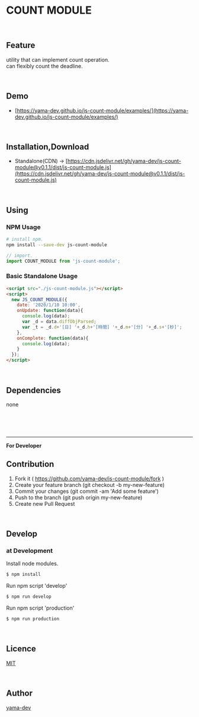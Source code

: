 # COUNT MODULE

<br>

## Feature
utility that can implement count operation.  
can flexibly count the deadline.


<br>

## Demo

- [https://yama-dev.github.io/js-count-module/examples/](https://yama-dev.github.io/js-count-module/examples/)

<br>

## Installation,Download

- Standalone(CDN) -> [https://cdn.jsdelivr.net/gh/yama-dev/js-count-module@v0.1.1/dist/js-count-module.js](https://cdn.jsdelivr.net/gh/yama-dev/js-count-module@v0.1.1/dist/js-count-module.js)

<br>

## Using

### NPM Usage

``` bash
# install npm.
npm install --save-dev js-count-module
```

``` javascript
// import.
import COUNT_MODULE from 'js-count-module';
```

### Basic Standalone Usage

``` html
<script src="./js-count-module.js"></script>
<script>
  new JS_COUNT_MODULE({
    date: '2020/1/10 10:00',
    onUpdate: function(data){
      console.log(data);
      var _d = data.diffObjParsed;
      var _t = _d.d+'[日] '+_d.h+'[時間] '+_d.m+'[分] '+_d.s+'[秒]';
    },
    onComplete: function(data){
      console.log(data);
    }
  });
</script>
```

<br>

## Dependencies

none

<br><br><br>

___

**For Developer**

## Contribution

1. Fork it ( https://github.com/yama-dev/js-count-module/fork )
2. Create your feature branch (git checkout -b my-new-feature)
3. Commit your changes (git commit -am 'Add some feature')
4. Push to the branch (git push origin my-new-feature)
5. Create new Pull Request

<br>

## Develop

### at Development

Install node modules.

``` bash
$ npm install
```

Run npm script 'develop'

``` bash
$ npm run develop
```

Run npm script 'production'

``` bash
$ npm run production
```

<br>

## Licence

[MIT](https://github.com/yama-dev/js-count-module/blob/master/LICENSE)

<br>

## Author

[yama-dev](https://github.com/yama-dev)

